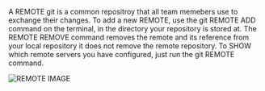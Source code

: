 A REMOTE git is a common repositroy that all team memebers use to exchange their changes.
To add a new REMOTE, use the git REMOTE ADD command on the terminal, in the directory your repository is stored at. The REMOTE REMOVE command removes the remote and its reference from your local repository it does not remove the remote repository. To SHOW which remote servers you have configured, just run the git REMOTE command.

![REMOTE IMAGE](https://git-scm.com/book/en/v2/images/remote-branches-1.png)
